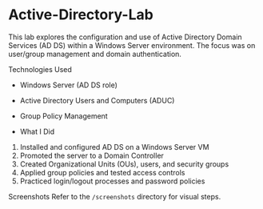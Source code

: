 # Active-Directory-Lab
This lab explores the configuration and use of Active Directory Domain Services (AD DS) within a Windows Server environment. The focus was on user/group management and domain authentication.

Technologies Used
- Windows Server (AD DS role)
- Active Directory Users and Computers (ADUC)
- Group Policy Management

- What I Did
1. Installed and configured AD DS on a Windows Server VM
2. Promoted the server to a Domain Controller
3. Created Organizational Units (OUs), users, and security groups
4. Applied group policies and tested access controls
5. Practiced login/logout processes and password policies

Screenshots
Refer to the `/screenshots` directory for visual steps.
